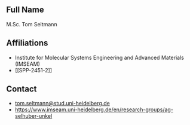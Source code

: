 ## Full Name
M.Sc. Tom Seltmann

## Affiliations
- Institute for Molecular Systems Engineering and Advanced Materials (IMSEAM)
- [[SPP-2451-2]]
## Contact
- tom.seltmann@stud.uni-heidelberg.de
- https://www.imseam.uni-heidelberg.de/en/research-groups/ag-selhuber-unkel
